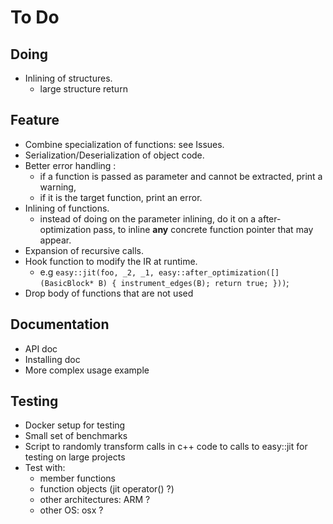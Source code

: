 To Do
=====

Doing
-----

* Inlining of structures.
  - large structure return

Feature
-------

* Combine specialization of functions: see Issues.
* Serialization/Deserialization of object code.
* Better error handling : 
  - if a function is passed as parameter and cannot be extracted, print a warning,
  - if it is the target function, print an error.
* Inlining of functions.
  - instead of doing on the parameter inlining, do it on a after-optimization pass, to inline **any** concrete function pointer that may appear.
* Expansion of recursive calls.
* Hook function to modify the IR at runtime.
  - e.g ```easy::jit(foo, _2, _1, easy::after_optimization([](BasicBlock* B) { instrument_edges(B); return true; }))```;
* Drop body of functions that are not used

Documentation
-------------

* API doc
* Installing doc
* More complex usage example

Testing
-------

* Docker setup for testing
* Small set of benchmarks 
* Script to randomly transform calls in c++ code to calls to easy::jit for testing on large projects
* Test with:
  - member functions
  - function objects (jit operator() ?)
  - other architectures: ARM ?
  - other OS: osx ?
